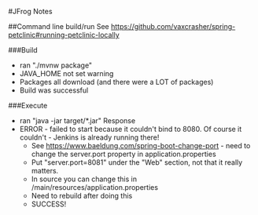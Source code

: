 #JFrog Notes

##Command line build/run 
See https://github.com/vaxcrasher/spring-petclinic#running-petclinic-locally

###Build
- ran "./mvnw package"
- JAVA_HOME not set warning
- Packages all download (and there were a LOT of packages)
- Build was successful

###Execute
- ran "java -jar target/*.jar" Response
- ERROR - failed to start because it couldn't bind to 8080. Of course it couldn't - Jenkins is already running there!
  - See https://www.baeldung.com/spring-boot-change-port - need to change the server.port property in application.properties
  - Put "server.port=8081" under the "Web" section, not that it really matters.
  - In source you can change this in /main/resources/application.properties
  - Need to rebuild after doing this
  - SUCCESS!


